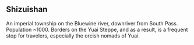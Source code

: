 ## Shizuishan

An imperial township on the Bluewine river, downriver from South Pass. Population ~1000. Borders on the Yuai Steppe, and as a result, is a frequent stop for travelers, especially the orcish nomads of Yuai.